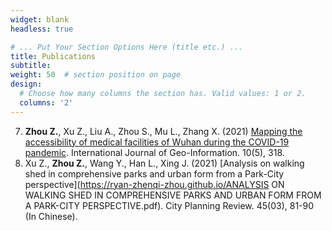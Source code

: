 ```yaml
---
widget: blank
headless: true

# ... Put Your Section Options Here (title etc.) ...
title: Publications
subtitle:
weight: 50  # section position on page
design:
  # Choose how many columns the section has. Valid values: 1 or 2.
  columns: '2'
---
```


7. **Zhou Z.**, Xu Z., Liu A., Zhou S., Mu L., Zhang X. (2021) [Mapping the accessibility of medical facilities of Wuhan during the COVID-19 pandemic](https://ryan-zhenqi-zhou.github.io/ijgi-10-00318.pdf). International Journal of Geo-Information. 10(5), 318.
6. Xu Z., **Zhou Z.**, Wang Y., Han L., Xing J. (2021) [Analysis on walking shed in comprehensive parks and urban form from a Park-City perspective](https://ryan-zhenqi-zhou.github.io/ANALYSIS ON WALKING SHED IN COMPREHENSIVE PARKS AND URBAN FORM FROM A PARK-CITY PERSPECTIVE.pdf). City Planning Review. 45(03), 81-90 (In Chinese).


